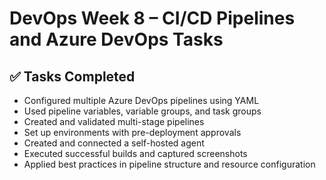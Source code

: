 # DevOps Week 8 – CI/CD Pipelines and Azure DevOps Tasks

## ✅ Tasks Completed

- Configured multiple Azure DevOps pipelines using YAML
- Used pipeline variables, variable groups, and task groups
- Created and validated multi-stage pipelines
- Set up environments with pre-deployment approvals
- Created and connected a self-hosted agent
- Executed successful builds and captured screenshots
- Applied best practices in pipeline structure and resource configuration


